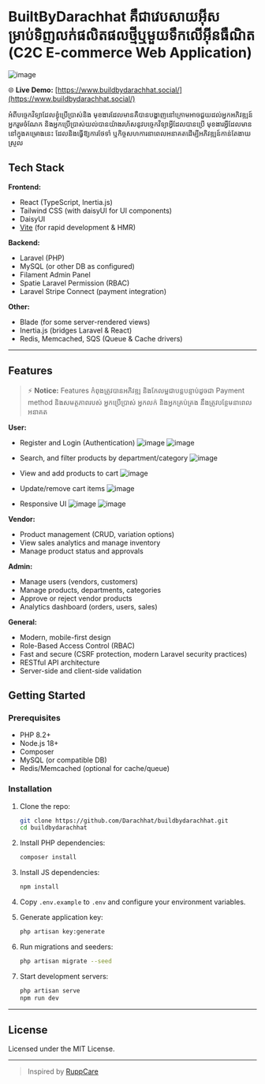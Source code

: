 # BuiltByDarachhat គឺជាវេបសាយអ៊ីសម្រាប់ទិញលក់ផលិតផលថ្មីឬមួយទឹកលើអ៊ីនធឺណិត (C2C E-commerce Web Application)  
![image](https://github.com/user-attachments/assets/e2e852e8-114a-4358-9f01-68d93e0a768b)

🌐 **Live Demo:** [https://www.buildbydarachhat.social/](https://www.buildbydarachhat.social/)

អំពីបច្ចេកវិទ្យាដែលខ្ងុំប្រើប្រាស់និង មុខងារដែលមានគឺបានបង្ហាញនៅក្រោមអាចជួយដល់អ្នកអភិវឌ្ឍន៍ អ្នករួមចំណែក និងអ្នកប្រើប្រាស់យល់បានយ៉ាងរហ័សនូវបច្ចេកវិទ្យាអ្វីដែលបានប្រើ មុខងារអ្វីដែលមាននៅក្នុងគម្រោងនេះ ដែលនិងធ្វើឱ្យការថែទាំ ឬកិច្ចសហការនាពេលអនាគតដើម្បីអភិវឌ្ឍន៍កាន់តែងាយស្រួល

## Tech Stack

**Frontend:**
- React (TypeScript, Inertia.js)
- Tailwind CSS (with daisyUI for UI components)
- DaisyUI
- [Vite](https://vitejs.dev/) (for rapid development & HMR)

**Backend:**
- Laravel (PHP)
- MySQL (or other DB as configured)
- Filament Admin Panel
- Spatie Laravel Permission (RBAC)
- Laravel Stripe Connect (payment integration)

**Other:**
- Blade (for some server-rendered views)
- Inertia.js (bridges Laravel & React)
- Redis, Memcached, SQS (Queue & Cache drivers)

---

## Features
> ⚡️ **Notice:** Features កំពុងត្រូវបានអភិវឌ្ឍ និងកែលម្អជាបន្តបន្ទាប់ដូចជា Payment method និងសមត្ថភាពរបស់ អ្នកប្រើប្រាស់ អ្នកលក់ និងអ្នកគ្រប់គ្រង នឹងត្រូវបន្ថែមនាពេលអនាគត

**User:**
- Register and Login (Authentication)
  ![image](https://github.com/user-attachments/assets/5ded979b-6dcb-43ad-b835-72ce792816e9)
  ![image](https://github.com/user-attachments/assets/8e1cda32-4759-48d4-9a65-692c468bedce)

- Search, and filter products by department/category
  ![image](https://github.com/user-attachments/assets/27abca6d-3fdc-4292-8f07-b7fa25a6237e)

- View and add products to cart
  ![image](https://github.com/user-attachments/assets/2962728d-54d7-4e7b-8761-64d82fbb64b6)

- Update/remove cart items
  ![image](https://github.com/user-attachments/assets/f3a053a4-abff-4e24-9eb9-3f5e3c3ff965)
  
- Responsive UI
  ![image](https://github.com/user-attachments/assets/8207d8d3-dedd-4ba3-80d6-d1fc57793461)
  ![image](https://github.com/user-attachments/assets/13d4d21d-5441-4da7-94db-46638c63e2cc)


**Vendor:**
- Product management (CRUD, variation options)
- View sales analytics and manage inventory
- Manage product status and approvals

**Admin:**
- Manage users (vendors, customers)
- Manage products, departments, categories
- Approve or reject vendor products
- Analytics dashboard (orders, users, sales)

**General:**
- Modern, mobile-first design
- Role-Based Access Control (RBAC)
- Fast and secure (CSRF protection, modern Laravel security practices)
- RESTful API architecture
- Server-side and client-side validation


## Getting Started

### Prerequisites
- PHP 8.2+
- Node.js 18+
- Composer
- MySQL (or compatible DB)
- Redis/Memcached (optional for cache/queue)

### Installation

1. Clone the repo:
    ```bash
    git clone https://github.com/Darachhat/buildbydarachhat.git
    cd buildbydarachhat
    ```

2. Install PHP dependencies:
    ```bash
    composer install
    ```

3. Install JS dependencies:
    ```bash
    npm install
    ```

4. Copy `.env.example` to `.env` and configure your environment variables.

5. Generate application key:
    ```bash
    php artisan key:generate
    ```

6. Run migrations and seeders:
    ```bash
    php artisan migrate --seed
    ```

7. Start development servers:
    ```bash
    php artisan serve
    npm run dev
    ```

---

## License

Licensed under the MIT License.

---

> Inspired by [RuppCare](https://github.com/Darachhat/RuppCare)
